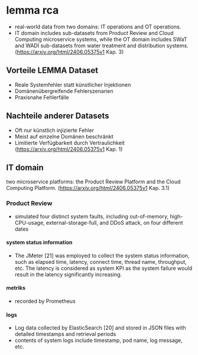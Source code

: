 # lemma rca
- real-world data from two domains: IT operations and OT operations.
- IT domain includes sub-datasets from Product Review and Cloud Computing microservice systems, while the OT domain includes SWaT and WADI sub-datasets from water treatment and distribution systems.
(https://arxiv.org/html/2406.05375v1 Kap. 3)

## Vorteile LEMMA Dataset
* Reale Systemfehler statt künstlicher Injektionen
* Domänenübergreifende Fehlerszenarien
* Praxisnahe Fehlerfälle

## Nachteile anderer Datasets
* Oft nur künstlich injizierte Fehler
* Meist auf einzelne Domänen beschränkt
* Limitierte Verfügbarkeit durch Vertraulichkeit
 (https://arxiv.org/html/2406.05375v1 Kap. 1)

##  IT domain

two microservice platforms: the Product Review Platform and the Cloud Computing Platform.
(https://arxiv.org/html/2406.05375v1 Kap. 3.1)

### Product Review
- simulated four distinct system faults, including out-of-memory, high-CPU-usage, external-storage-full, and DDoS attack, on four different dates

#### system status information
- The JMeter [21] was employed to collect the system status information, such as elapsed time, latency, connect time, thread name, throughput, etc. The latency is considered as system KPI as the system failure would result in the latency significantly increasing.

#### metriks
- recorded by Prometheus

#### logs
- Log data collected by ElasticSearch [20] and stored in JSON files with detailed timestamps and retrieval periods
- contents of system logs include timestamp, pod name, log message, etc.